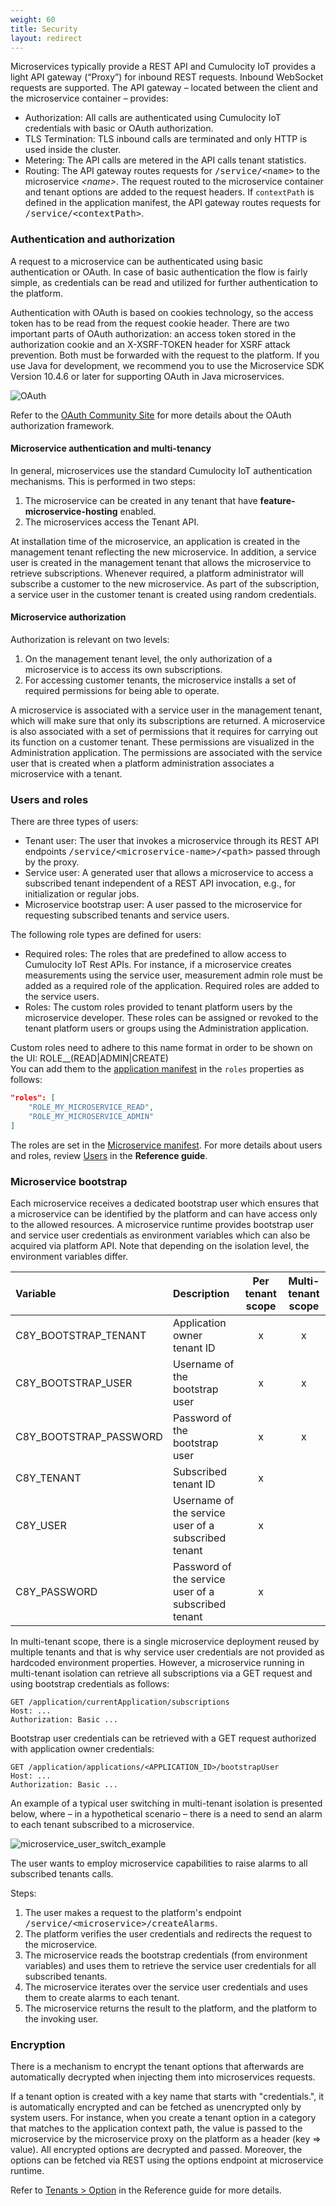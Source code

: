```yaml
---
weight: 60
title: Security
layout: redirect
---
```


Microservices typically provide a REST API and Cumulocity IoT provides a light API gateway (“Proxy”) for inbound REST requests. Inbound WebSocket requests are supported. The API gateway – located between the client and the microservice container – provides:

* Authorization: All calls are authenticated using Cumulocity IoT credentials with basic or OAuth authorization.
* TLS Termination: TLS inbound calls are terminated and only HTTP is used inside the cluster.
* Metering: The API calls are metered in the API calls tenant statistics.
* Routing: The API gateway routes requests for <kbd>/service/&lt;name&gt;</kbd> to the microservice _&lt;name&gt;_. The request routed to the microservice container and tenant options are added to the request headers. If `contextPath` is defined in the application manifest, the API gateway routes requests for <kbd>/service/&lt;contextPath&gt;</kbd>.

### Authentication and authorization

A request to a microservice can be authenticated using basic authentication or OAuth. In case of basic authentication the flow is fairly simple, as credentials can be read and utilized for further authentication to the platform.

Authentication with OAuth is based on cookies technology, so the access token has to be read from the request cookie header. There are two important parts of OAuth authorization: an access token stored in the authorization cookie and an X-XSRF-TOKEN header for XSRF attack prevention. Both must be forwarded with the request to the platform. If you use Java for development, we recommend you to use the Microservice SDK Version 10.4.6 or later for supporting OAuth in Java microservices.

![OAuth](/images/microservices-sdk/ms-oauth.png)

Refer to the [OAuth Community Site](https://oauth.net) for more details about the OAuth authorization framework.

#### Microservice authentication and multi-tenancy

In general, microservices use the standard Cumulocity IoT authentication mechanisms. This is performed in two steps:

1. The microservice can be created in any tenant that have **feature-microservice-hosting** enabled.
2. The microservices access the Tenant API.

At installation time of the microservice, an application is created in the management tenant reflecting the new microservice. In addition, a service user is created in the management tenant that allows the microservice to retrieve subscriptions.
Whenever required, a platform administrator will subscribe a customer to the new microservice. As part of the subscription, a service user in the customer tenant is created using random credentials.

#### Microservice authorization

Authorization is relevant on two levels:

1. On the management tenant level, the only authorization of a microservice is to access its own subscriptions.
2. For accessing customer tenants, the microservice installs a set of required permissions for being able to operate.

A microservice is associated with a service user in the management tenant, which will make sure that only its subscriptions are returned. A microservice is also associated with a set of permissions that it requires for carrying out its function on a customer tenant.
These permissions are visualized in the Administration application. The permissions are associated with the service user that is created when a platform administration associates a microservice with a tenant.


### Users and roles

There are three types of users:

* Tenant user: The user that invokes a microservice through its REST API endpoints <kbd>/service/&lt;microservice-name>/&lt;path></kbd> passed through by the proxy.
* Service user: A generated user that allows a microservice to access a subscribed tenant independent of a REST API invocation, e.g., for initialization or regular jobs.
* Microservice bootstrap user: A user passed to the microservice for requesting subscribed tenants and service users.

The following role types are defined for users:

* Required roles: The roles that are predefined to allow access to Cumulocity IoT Rest APIs.
For instance, if a microservice creates measurements using the service user, measurement admin role must be added as a required role of the application.
Required roles are added to the service users.
* Roles: The custom roles provided to tenant platform users by the microservice developer.
These roles can be assigned or revoked to the tenant platform users or groups using the Administration application.

Custom roles need to adhere to this name format in order to be shown on the UI: ROLE_<NAME>_(READ|ADMIN|CREATE)<br>
You can add them to the [application manifest](#manifest) in the `roles` properties as follows:

```json
"roles": [
    "ROLE_MY_MICROSERVICE_READ",
    "ROLE_MY_MICROSERVICE_ADMIN"
]
```

<!-- TODO: add/describe a picture of "required roles" and "provided roles" showing a microservice as a block -->

The roles are set in the [Microservice manifest](#manifest). For more details about users and roles, review [Users](/reference/users/) in the **Reference guide**.

### Microservice bootstrap

Each microservice receives a dedicated bootstrap user which ensures that a microservice can be identified by the platform and can have access only to the allowed resources. A microservice runtime provides bootstrap user and service user credentials as environment variables which can also be acquired via platform API. Note that depending on the isolation level, the environment variables differ.

| Variable | Description | Per tenant scope | Multi-tenant scope |
|:---------|:------------|:----------------:|:------------------:|
|C8Y&#95;BOOTSTRAP_TENANT|Application owner tenant ID | x | x |
|C8Y&#95;BOOTSTRAP_USER|Username of the bootstrap user | x | x |
|C8Y&#95;BOOTSTRAP_PASSWORD|Password of the bootstrap user | x | x |
|C8Y&#95;TENANT|Subscribed tenant ID | x | &nbsp; |
|C8Y&#95;USER|Username of the service user of a subscribed tenant | x | &nbsp; |
|C8Y&#95;PASSWORD|Password of the service user of a subscribed tenant | x | &nbsp; |

In multi-tenant scope, there is a single microservice deployment reused by multiple tenants and that is why service user credentials are not provided as hardcoded environment properties. However, a microservice running in multi-tenant isolation can retrieve all subscriptions via a GET request and using bootstrap credentials as follows:

```http
GET /application/currentApplication/subscriptions
Host: ...
Authorization: Basic ...
```

Bootstrap user credentials can be retrieved with a GET request authorized with application owner credentials:

```http
GET /application/applications/<APPLICATION_ID>/bootstrapUser
Host: ...
Authorization: Basic ...
```

An example of a typical user switching in multi-tenant isolation is presented below, where – in a hypothetical scenario – there is a need to send an alarm to each tenant subscribed to a microservice.

![microservice_user_switch_example](/images/concepts-guide/microserviceusersexample.png)

The user wants to employ microservice capabilities to raise alarms to all subscribed tenants calls.

Steps:

1. The user makes a request to the platform's endpoint <kbd>/service/&lt;microservice&gt;/createAlarms</kbd>.
2. The platform verifies the user credentials and redirects the request to the microservice.
3. The microservice reads the bootstrap credentials (from environment variables) and uses them to retrieve the service user credentials for all subscribed tenants.
4. The microservice iterates over the service user credentials and uses them to create alarms to each tenant.
5. The microservice returns the result to the platform, and the platform to the invoking user.

### Encryption

There is a mechanism to encrypt the tenant options that afterwards are automatically decrypted when injecting them into microservices requests.

If a tenant option is created with a key name that starts with "credentials.", it is automatically encrypted and can be fetched as unencrypted only by system users. For instance, when you create a tenant option in a category that matches to the application context path, the value is passed to the microservice by the microservice proxy on the platform as a header (key => value). All encrypted options are decrypted and passed. Moreover, the options can be fetched via REST using the options endpoint at microservice runtime.

Refer to [Tenants > Option](/reference/tenants#option) in the Reference guide for more details.
